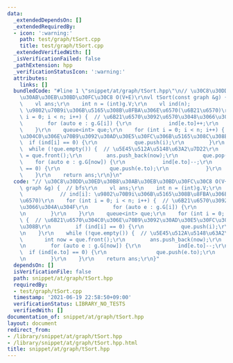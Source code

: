 ```yaml
---
data:
  _extendedDependsOn: []
  _extendedRequiredBy:
  - icon: ':warning:'
    path: test/graph/tSort.cpp
    title: test/graph/tSort.cpp
  _extendedVerifiedWith: []
  _isVerificationFailed: false
  _pathExtension: hpp
  _verificationStatusIcon: ':warning:'
  attributes:
    links: []
  bundledCode: "#line 1 \"snippet/at/graph/tSort.hpp\"\n// \u30C8\u30DD\u30ED\u30B8\
    \u30AB\u30EB\u30BD\u30FC\u30C8 O(V+E)\r\nvl tSort(const graph &g) {  // bfs\r\n\
    \    vl ans;\r\n    int n = (int)g.V;\r\n    vl ind(n);            // ind[i]:\
    \ \u9802\u70B9i\u306B\u5165\u308B\u8FBA\u306E\u6570(\u6B21\u6570)\r\n    for (int\
    \ i = 0; i < n; i++) {  // \u6B21\u6570\u3092\u6570\u3048\u3066\u304A\u304F\r\n\
    \        for (auto e : g.G[i]) {\r\n            ind[e.to]++;\r\n        }\r\n\
    \    }\r\n    queue<int> que;\r\n    for (int i = 0; i < n; i++) {  // \u6B21\u6570\
    \u304C0\u306E\u70B9\u3092\u30AD\u30E5\u30FC\u306B\u5165\u308C\u308B\r\n      \
    \  if (ind[i] == 0) {\r\n            que.push(i);\r\n        }\r\n    }\r\n  \
    \  while (!que.empty()) {  // \u5E45\u512A\u5148\u63A2\u7D22\r\n        int now\
    \ = que.front();\r\n        ans.push_back(now);\r\n        que.pop();\r\n    \
    \    for (auto e : g.G[now]) {\r\n            ind[e.to]--;\r\n            if (ind[e.to]\
    \ == 0) {\r\n                que.push(e.to);\r\n            }\r\n        }\r\n\
    \    }\r\n    return ans;\r\n}\n"
  code: "// \u30C8\u30DD\u30ED\u30B8\u30AB\u30EB\u30BD\u30FC\u30C8 O(V+E)\r\nvl tSort(const\
    \ graph &g) {  // bfs\r\n    vl ans;\r\n    int n = (int)g.V;\r\n    vl ind(n);\
    \            // ind[i]: \u9802\u70B9i\u306B\u5165\u308B\u8FBA\u306E\u6570(\u6B21\
    \u6570)\r\n    for (int i = 0; i < n; i++) {  // \u6B21\u6570\u3092\u6570\u3048\
    \u3066\u304A\u304F\r\n        for (auto e : g.G[i]) {\r\n            ind[e.to]++;\r\
    \n        }\r\n    }\r\n    queue<int> que;\r\n    for (int i = 0; i < n; i++)\
    \ {  // \u6B21\u6570\u304C0\u306E\u70B9\u3092\u30AD\u30E5\u30FC\u306B\u5165\u308C\
    \u308B\r\n        if (ind[i] == 0) {\r\n            que.push(i);\r\n        }\r\
    \n    }\r\n    while (!que.empty()) {  // \u5E45\u512A\u5148\u63A2\u7D22\r\n \
    \       int now = que.front();\r\n        ans.push_back(now);\r\n        que.pop();\r\
    \n        for (auto e : g.G[now]) {\r\n            ind[e.to]--;\r\n          \
    \  if (ind[e.to] == 0) {\r\n                que.push(e.to);\r\n            }\r\
    \n        }\r\n    }\r\n    return ans;\r\n}"
  dependsOn: []
  isVerificationFile: false
  path: snippet/at/graph/tSort.hpp
  requiredBy:
  - test/graph/tSort.cpp
  timestamp: '2021-06-19 22:58:50+09:00'
  verificationStatus: LIBRARY_NO_TESTS
  verifiedWith: []
documentation_of: snippet/at/graph/tSort.hpp
layout: document
redirect_from:
- /library/snippet/at/graph/tSort.hpp
- /library/snippet/at/graph/tSort.hpp.html
title: snippet/at/graph/tSort.hpp
---
```

